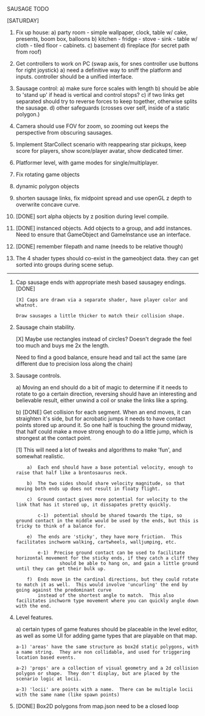 SAUSAGE TODO

[SATURDAY]

1.  Fix up house:
	a) party room - simple wallpaper, clock, table w/ cake, presents, boom box, balloons
	b) kitchen - fridge - stove - sink - table w/ cloth - tiled floor - cabinets.
	c) basement
	d) fireplace (for secret path from roof)

2.  Get controllers to work on PC (swap axis, for snes controller use buttons for right joystick)
	a) need a definitive way to sniff the platform and inputs.  controller should be a unified interface.

3. Sausage control:
	a) make sure force scales with length
	b) should be able to 'stand up' if head is vertical and control stops?
	c) if two links get separated should try to reverse forces to keep together, otherwise splits the sausage.
	d) other safeguards (crosses over self, inside of a static polygon.)

4. Camera should use FOV for zoom, so zooming out keeps the perspective from obscuring sausages.

5. Implement StarCollect scenario with reappearing star pickups, keep score for players, show score/player avatar, show dedicated timer.

6.  Platformer level, with game modes for single/multiplayer.

7. Fix rotating game objects

8. dynamic polygon objects

9. shorten sausage links, fix midpoint spread and use openGL z depth to overwrite concave curve.

10. [DONE] sort alpha objects by z position during level compile.

11. [DONE] instanced objects.  Add objects to a group, and add instances.  Need to ensure that GameObject and GameInstance use an interface.

12. [DONE] remember filepath and name (needs to be relative though)

13. The 4 shader types should co-exist in the gameobject data. they can get sorted into groups during scene setup.


-----------------


1.  Cap sausage ends with appropriate mesh based sausagey endings. [DONE]
	
		[X] Caps are drawn via a separate shader, have player color and whatnot.

		Draw sausages a little thicker to match their collision shape.

2.  Sausage chain stability.
	
	[X] Maybe use rectangles instead of circles? Doesn't degrade the feel too much and buys me 2x the length.

	Need to find a good balance, ensure head and tail act the same (are different due to precision loss along the chain)

3.  Sausage controls.

	a) Moving an end should do a bit of magic to determine if it needs to rotate to go a certain direction, reversing should
	   have an interesting and believable result, either unwind a coil or snake the links like a spring.

	b) [DONE] Get collision for each segment.  When an end moves, it can straighten it's side, but for acrobatic jumps it needs to have
	   contact points stored up around it.  So one half is touching the ground midway, that half could make a move strong enough to do a little jump,
	   which is strongest at the contact point.

	   [1]  This will need a lot of tweaks and algorithms to make 'fun', and somewhat realistic.

	   		a)  Each end should have a base potential velocity, enough to raise that half like a brontosaurus neck.

	   		b)  The two sides should share velocity magnitude, so that moving both ends up does not result in floaty flight.

	   		c)  Ground contact gives more potential for velocity to the link that has it stored up, it dissapates pretty quickly.

	   			c-1)  potential should be shared towards the tips, so ground contact in the middle would be used by the ends, but this is tricky to think of a balance for.

	   		e)  The ends are 'sticky', they have more friction.  This facilitates inchworm walking, cartwheels, walljumping, etc.

	   			e-1)  Precise ground contact can be used to facilitate horizontal movement for the sticky ends, if they catch a cliff they
	   					should be able to hang on, and gain a little ground until they can get their bulk up.

	   		f)  Ends move in the cardinal directions, but they could rotate to match it as well.  This would involve 'uncurling' the end by going against the predominant curve
	   		    instead of the shortest angle to match.  This also facilitates inchworm type movement where you can quickly angle down with the end.


4.  Level features.
	
	a) certain types of game features should be placeable in the level editor, as well as some UI for adding game types that are playable
	   on that map.

	   	a-1) 'areas' have the same structure as box2d static polygons, with a name string.  They are non collidable, and used for triggering location based events.

	   	a-2) 'props' are a collection of visual geometry and a 2d collision polygon or shape.  They don't display, but are placed by the scenario logic at locii.

	   	a-3) 'locii' are points with a name.  There can be multiple locii with the same name (like spawn points)

5.  [DONE] Box2D polygons from map.json need to be a closed loop

